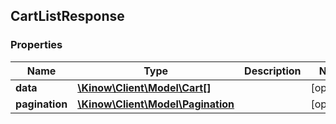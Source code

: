 ## CartListResponse

### Properties
Name | Type | Description | Notes
------------ | ------------- | ------------- | -------------
**data** | [**\Kinow\Client\Model\Cart[]**](#Cart) |  | [optional] 
**pagination** | [**\Kinow\Client\Model\Pagination**](#Pagination) |  | [optional] 


